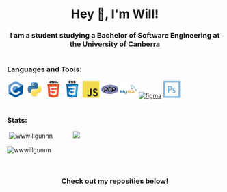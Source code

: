 <h1 align="center">Hey 👋, I'm Will!</h1>
<h3 align="center">I am a student studying a Bachelor of Software Engineering at the University of Canberra</h3>

#

<h3 align="left">Languages and Tools:</h3>
<p align="left"> 
  <a href="https://www.cprogramming.com/" target="_blank" rel="noreferrer"><img src="https://raw.githubusercontent.com/devicons/devicon/master/icons/c/c-original.svg" alt="c" width="40" height="40"/></a> 
  <a href="https://www.python.org" target="_blank" rel="noreferrer"><img src="https://raw.githubusercontent.com/devicons/devicon/master/icons/python/python-original.svg" alt="python" width="40" height="40"/></a> 
  <a href="https://www.w3.org/html/" target="_blank" rel="noreferrer"><img src="https://raw.githubusercontent.com/devicons/devicon/master/icons/html5/html5-original-wordmark.svg" alt="html5" width="40" height="40"/></a> 
  <a href="https://www.w3schools.com/css/" target="_blank" rel="noreferrer"><img src="https://raw.githubusercontent.com/devicons/devicon/master/icons/css3/css3-original-wordmark.svg" alt="css3" width="40" height="40"/></a>
  <a href="https://developer.mozilla.org/en-US/docs/Web/JavaScript" target="_blank" rel="noreferrer"><img src="https://raw.githubusercontent.com/devicons/devicon/master/icons/javascript/javascript-original.svg"    alt="javascript" width="40" height="40"/></a> 
  <a href="https://www.php.net" target="_blank" rel="noreferrer"><img src="https://raw.githubusercontent.com/devicons/devicon/master/icons/php/php-original.svg" alt="php" width="40" height="40"/></a>
  <a href="https://www.mysql.com/" target="_blank" rel="noreferrer"><img src="https://raw.githubusercontent.com/devicons/devicon/master/icons/mysql/mysql-original-wordmark.svg" alt="mysql" width="40" height="40"/></a> 
  <a href="https://www.figma.com/" target="_blank" rel="noreferrer"><img src="https://www.vectorlogo.zone/logos/figma/figma-icon.svg" alt="figma" width="40" height="40"/></a>
  <a href="https://www.photoshop.com/en" target="_blank" rel="noreferrer"><img src="https://raw.githubusercontent.com/devicons/devicon/master/icons/photoshop/photoshop-line.svg" alt="photoshop" width="40" height="40"/></a  
</p>

#

<h3>Stats:</h3>
<img align="right" width="350" src="https://media2.giphy.com/media/v1.Y2lkPTc5MGI3NjExYmFhMzgxNTljZmM0NGUzMGQwYTRiMzVmNjQ3YzI0Yzg3ODk5YTliNCZlcD12MV9pbnRlcm5hbF9naWZzX2dpZklkJmN0PWc/Dh5q0sShxgp13DwrvG/giphy.gif">
<p>&nbsp;<img align="center" src="https://github-readme-stats.vercel.app/api?username=wwwillgunnn&show_icons=true&locale=en&theme=dark" alt="wwwillgunnn" /></p>
<p><img align="center" width="470" src="https://github-readme-streak-stats.herokuapp.com/?user=wwwillgunnn&theme=dark" alt="wwwillgunnn" /></p>

<br>
<h3 align="center">Check out my reposities below!</h3>

<!-- https://pbs.twimg.com/media/CUmf7xQW4AA48Q7.jpg
 [![MasterHead](https://assets.entrepreneur.com/content/3x2/2000/20150312184504-cool-awesome.jpeg))](https://wwwillgunnn.io)
-->
